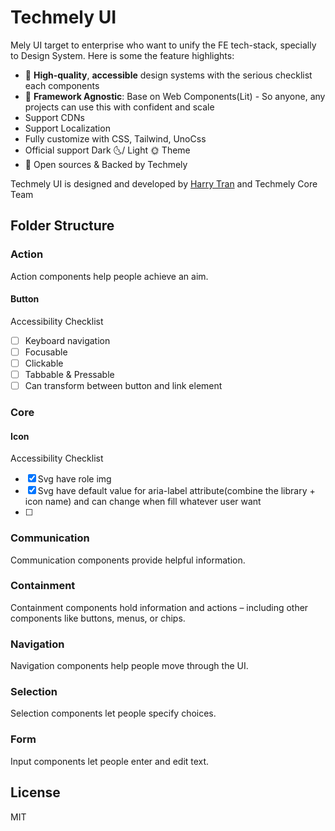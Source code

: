 # Techmely UI

Mely UI target to enterprise who want to unify the FE tech-stack, specially to Design System.
Here is some the feature highlights:

- 💎 **High-quality**, **accessible** design systems with the serious checklist each components
- 🧩 **Framework Agnostic**: Base on Web Components(Lit) - So anyone, any projects can use this with confident and scale
- Support CDNs
- Support Localization
- Fully customize with CSS, Tailwind, UnoCss
- Official support Dark 🌜/ Light 🌞 Theme 
- 🦄 Open sources & Backed by Techmely

Techmely UI is designed and developed by [Harry Tran](https://github.com/harrytran998) and Techmely Core Team

## Folder Structure

### Action

Action components help people achieve an aim.

#### Button

Accessibility Checklist
- [ ] Keyboard navigation
- [ ] Focusable
- [ ] Clickable
- [ ] Tabbable & Pressable
- [ ] Can transform between button and link element

### Core

#### Icon

Accessibility Checklist
- [x] Svg have role img
- [x] Svg have default value for aria-label attribute(combine the library + icon name) and can change when fill whatever user want
- [ ] 

### Communication

Communication components provide helpful information.

### Containment

Containment components hold information and actions – including other components like buttons, menus, or chips.

### Navigation

Navigation components help people move through the UI.

### Selection

Selection components let people specify choices.

### Form

Input components let people enter and edit text.


## License

MIT